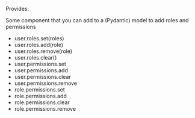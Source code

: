 Provides:

Some component that you can add to a (Pydantic) model to add roles and permissions

- user.roles.set(roles)
- user.roles.add(role)
- user.roles.remove(role)
- user.roles.clear()
- user.permissions.set
- user.permissions.add
- user.permissions.clear
- user.permissions.remove
- role.permissions.set
- role.permissions.add
- role.permissions.clear
- role.permissions.remove
